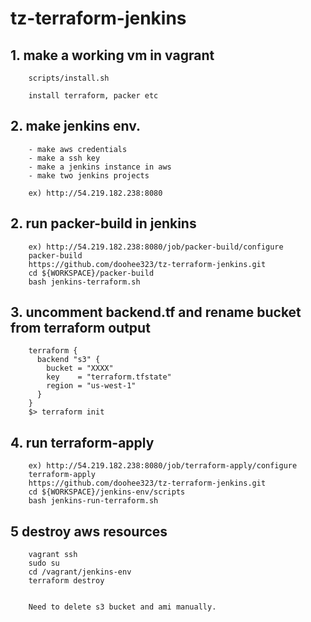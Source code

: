 # tz-terraform-jenkins

## 1. make a working vm in vagrant
```
	scripts/install.sh
	
	install terraform, packer etc

```

## 2. make jenkins env.
```
	- make aws credentials
	- make a ssh key
	- make a jenkins instance in aws
	- make two jenkins projects

	ex) http://54.219.182.238:8080

```

## 2. run packer-build in jenkins
```
	ex) http://54.219.182.238:8080/job/packer-build/configure
	packer-build
	https://github.com/doohee323/tz-terraform-jenkins.git
	cd ${WORKSPACE}/packer-build
	bash jenkins-terraform.sh
```

## 3. uncomment backend.tf and rename bucket from terraform output
```
	terraform {
	  backend "s3" {
	    bucket = "XXXX"
	    key    = "terraform.tfstate"
	    region = "us-west-1"
	  }
	}
	$> terraform init
```

## 4. run terraform-apply
```
	ex) http://54.219.182.238:8080/job/terraform-apply/configure
	terraform-apply
	https://github.com/doohee323/tz-terraform-jenkins.git
	cd ${WORKSPACE}/jenkins-env/scripts
	bash jenkins-run-terraform.sh
```


## 5 destroy aws resources
```
	vagrant ssh
	sudo su
	cd /vagrant/jenkins-env
	terraform destroy
	
	
	Need to delete s3 bucket and ami manually.
	

```
